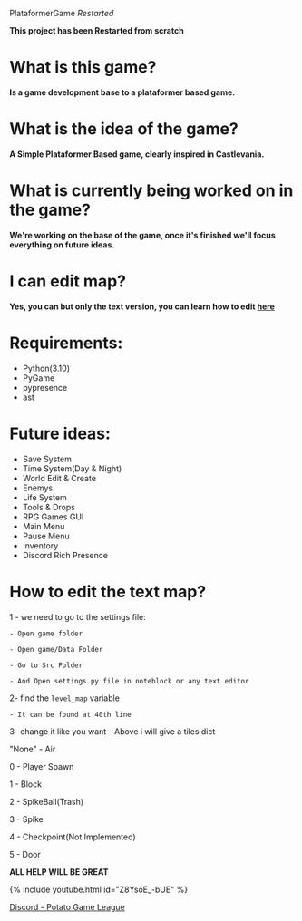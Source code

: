 PlataformerGame *Restarted*

**This project has been Restarted from scratch**

# What is this game?
**Is a game development base to a plataformer based game.**

# What is the idea of ​​the game?
**A Simple Plataformer Based game, clearly inspired in Castlevania.**

# What is currently being worked on in the game?
**We're working on the base of the game, once it's finished we'll focus everything on future ideas.**

# I can edit map?
**Yes, you can but only the text version, you can learn how to edit [here](#How-to-edit-the-text-map)**

# Requirements:
- Python(3.10)
- PyGame
- pypresence
- ast

# Future ideas:
- Save System
- Time System(Day & Night)
- World Edit & Create
- Enemys
- Life System
- Tools & Drops
- RPG Games GUI
- Main Menu
- Pause Menu
- Inventory
- Discord Rich Presence

# How to edit the text map?
1  - we need to go to the settings file:

    - Open game folder

    - Open game/Data Folder

    - Go to Src Folder

    - And Open settings.py file in noteblock or any text editor

2- find the ``level_map`` variable

    - It can be found at 40th line

3- change it like you want
    - Above i will give a tiles dict

"None" - Air

0 - Player Spawn

1 - Block

2 - SpikeBall(Trash)

3 - Spike

4 - Checkpoint(Not Implemented)

5 - Door

**ALL HELP WILL BE GREAT**

{% include youtube.html id="Z8YsoE_-bUE" %}

[Discord - Potato Game League](https://discord.gg/fb84sHDX7R)